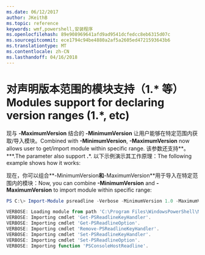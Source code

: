 ```yaml
---
ms.date: 06/12/2017
author: JKeithB
ms.topic: reference
keywords: wmf,powershell,安装程序
ms.openlocfilehash: 89e908969641afd9ad9541dcfedcc8eb6315d07c
ms.sourcegitcommit: ece1794c94be4880a2af5a2605ed4721593643b6
ms.translationtype: MT
ms.contentlocale: zh-CN
ms.lasthandoff: 04/16/2018
---
```

# <a name="modules-support-for-declaring-version-ranges-1-etc"></a><span data-ttu-id="67a6d-102">对声明版本范围的模块支持（1.\* 等）</span><span class="sxs-lookup"><span data-stu-id="67a6d-102">Modules support for declaring version ranges (1.\*, etc)</span></span>
<span data-ttu-id="67a6d-103">现与 **-MaximumVersion** 结合的 **-MinimumVersion** 让用户能够在特定范围内获取/导入模块。</span><span class="sxs-lookup"><span data-stu-id="67a6d-103">Combined with **-MinimumVersion**, **-MaximumVersion** now allows user to get/import module within specific range.</span></span> <span data-ttu-id="67a6d-104">该参数还支持**。**\*.</span><span class="sxs-lookup"><span data-stu-id="67a6d-104">The parameter also support **.**\*.</span></span> <span data-ttu-id="67a6d-105">以下示例演示其工作原理：</span><span class="sxs-lookup"><span data-stu-id="67a6d-105">The following example shows how it works:</span></span>

<span data-ttu-id="67a6d-106">现在，你可以组合**-MinimumVersion**和**-MaximumVersion**用于导入在特定范围内的模块：</span><span class="sxs-lookup"><span data-stu-id="67a6d-106">Now, you can combine **-MinimumVersion** and **-MaximumVersion** to import module within specific range:</span></span>

```powershell
PS C:\> Import-Module psreadline -Verbose -MinimumVersion 1.0 -MaximumVersion 1.2.*

VERBOSE: Loading module from path 'C:\Program Files\WindowsPowerShell\Modules\psreadline\1.1\psreadline.psd1'.
VERBOSE: Importing cmdlet 'Get-PSReadlineKeyHandler'.
VERBOSE: Importing cmdlet 'Get-PSReadlineOption'.
VERBOSE: Importing cmdlet 'Remove-PSReadlineKeyHandler'.
VERBOSE: Importing cmdlet 'Set-PSReadlineKeyHandler'.
VERBOSE: Importing cmdlet 'Set-PSReadlineOption'.
VERBOSE: Importing function 'PSConsoleHostReadline'.
```
